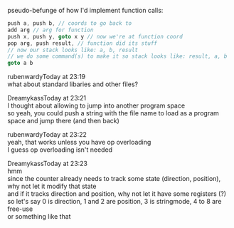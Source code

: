 pseudo-befunge of how I'd implement function calls:
```cpp
push a, push b, // coords to go back to
add arg // arg for function
push x, push y, goto x y // now we're at function coord
pop arg, push result, // function did its stuff
// now our stack looks like: a, b, result
// we do some command(s) to make it so stack looks like: result, a, b
goto a b
 ```


rubenwardyToday at 23:19  
what about standard libaries and other files?

DreamykassToday at 23:21  
I thought about allowing to jump into another program space  
so yeah, you could push a string with the file name to load as a program space and jump there (and then back)

rubenwardyToday at 23:22  
yeah, that works unless you have op overloading  
I guess op overloading isn't needed  

DreamykassToday at 23:23  
hmm  
since the counter already needs to track some state (direction, position), why not let it modify that state  
and if it tracks direction and position, why not let it have some registers (?)  
so let's say 0 is direction, 1 and 2 are position, 3 is stringmode, 4 to 8 are free-use  
or something like that  

